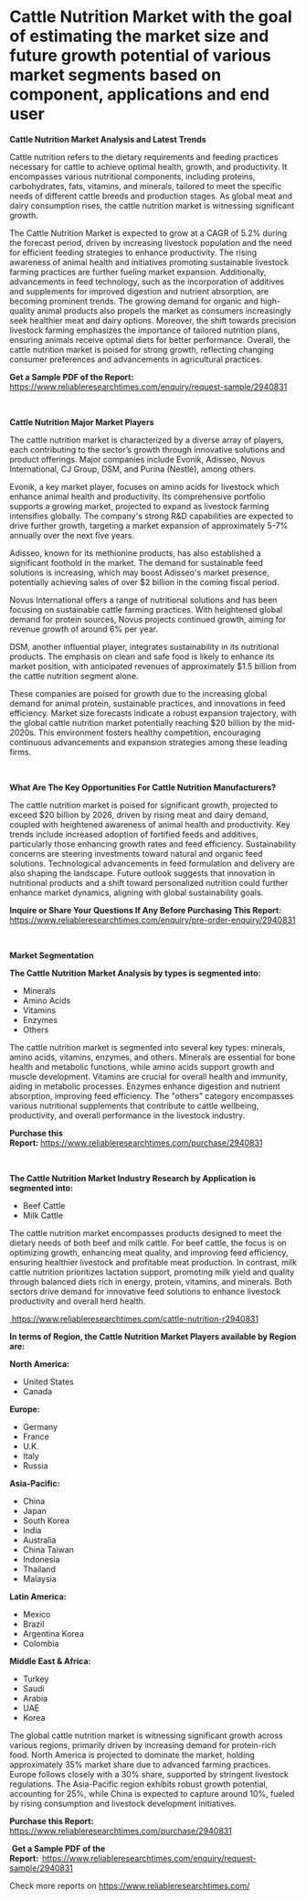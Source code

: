 <p><h1>Cattle Nutrition Market with the goal of estimating the market size and future growth potential of various market segments based on component, applications and end user</h1></p><p><strong>Cattle Nutrition Market Analysis and Latest Trends</strong></p>
<p><p>Cattle nutrition refers to the dietary requirements and feeding practices necessary for cattle to achieve optimal health, growth, and productivity. It encompasses various nutritional components, including proteins, carbohydrates, fats, vitamins, and minerals, tailored to meet the specific needs of different cattle breeds and production stages. As global meat and dairy consumption rises, the cattle nutrition market is witnessing significant growth. </p><p>The Cattle Nutrition Market is expected to grow at a CAGR of 5.2% during the forecast period, driven by increasing livestock population and the need for efficient feeding strategies to enhance productivity. The rising awareness of animal health and initiatives promoting sustainable livestock farming practices are further fueling market expansion. Additionally, advancements in feed technology, such as the incorporation of additives and supplements for improved digestion and nutrient absorption, are becoming prominent trends. The growing demand for organic and high-quality animal products also propels the market as consumers increasingly seek healthier meat and dairy options. Moreover, the shift towards precision livestock farming emphasizes the importance of tailored nutrition plans, ensuring animals receive optimal diets for better performance. Overall, the cattle nutrition market is poised for strong growth, reflecting changing consumer preferences and advancements in agricultural practices.</p></p>
<p><strong>Get a Sample PDF of the Report:&nbsp;</strong> <a href="https://www.reliableresearchtimes.com/enquiry/request-sample/2940831?utm_campaign=2931&utm_medium=2&utm_source=Github&utm_content=ia&utm_term=15032025&utm_id=cattle-nutrition">https://www.reliableresearchtimes.com/enquiry/request-sample/2940831</a></p>
<p>&nbsp;</p>
<p><strong>Cattle Nutrition Major Market Players</strong></p>
<p><p>The cattle nutrition market is characterized by a diverse array of players, each contributing to the sector’s growth through innovative solutions and product offerings. Major companies include Evonik, Adisseo, Novus International, CJ Group, DSM, and Purina (Nestlé), among others. </p><p>Evonik, a key market player, focuses on amino acids for livestock which enhance animal health and productivity. Its comprehensive portfolio supports a growing market, projected to expand as livestock farming intensifies globally. The company's strong R&D capabilities are expected to drive further growth, targeting a market expansion of approximately 5-7% annually over the next five years.</p><p>Adisseo, known for its methionine products, has also established a significant foothold in the market. The demand for sustainable feed solutions is increasing, which may boost Adisseo's market presence, potentially achieving sales of over $2 billion in the coming fiscal period.</p><p>Novus International offers a range of nutritional solutions and has been focusing on sustainable cattle farming practices. With heightened global demand for protein sources, Novus projects continued growth, aiming for revenue growth of around 6% per year.</p><p>DSM, another influential player, integrates sustainability in its nutritional products. The emphasis on clean and safe food is likely to enhance its market position, with anticipated revenues of approximately $1.5 billion from the cattle nutrition segment alone.</p><p>These companies are poised for growth due to the increasing global demand for animal protein, sustainable practices, and innovations in feed efficiency. Market size forecasts indicate a robust expansion trajectory, with the global cattle nutrition market potentially reaching $20 billion by the mid-2020s. This environment fosters healthy competition, encouraging continuous advancements and expansion strategies among these leading firms.</p></p>
<p>&nbsp;</p>
<p><strong>What Are The Key Opportunities For Cattle Nutrition Manufacturers?</strong></p>
<p><p>The cattle nutrition market is poised for significant growth, projected to exceed $20 billion by 2026, driven by rising meat and dairy demand, coupled with heightened awareness of animal health and productivity. Key trends include increased adoption of fortified feeds and additives, particularly those enhancing growth rates and feed efficiency. Sustainability concerns are steering investments toward natural and organic feed solutions. Technological advancements in feed formulation and delivery are also shaping the landscape. Future outlook suggests that innovation in nutritional products and a shift toward personalized nutrition could further enhance market dynamics, aligning with global sustainability goals.</p></p>
<p><strong>Inquire or Share Your Questions If Any Before Purchasing This Report:</strong> <a href="https://www.reliableresearchtimes.com/enquiry/pre-order-enquiry/2940831?utm_campaign=2931&utm_medium=2&utm_source=Github&utm_content=ia&utm_term=15032025&utm_id=cattle-nutrition">https://www.reliableresearchtimes.com/enquiry/pre-order-enquiry/2940831</a></p>
<p>&nbsp;</p>
<p><strong>Market Segmentation</strong></p>
<p><strong>The Cattle Nutrition Market Analysis by types is segmented into:</strong></p>
<p><ul><li>Minerals</li><li>Amino Acids</li><li>Vitamins</li><li>Enzymes</li><li>Others</li></ul></p>
<p><p>The cattle nutrition market is segmented into several key types: minerals, amino acids, vitamins, enzymes, and others. Minerals are essential for bone health and metabolic functions, while amino acids support growth and muscle development. Vitamins are crucial for overall health and immunity, aiding in metabolic processes. Enzymes enhance digestion and nutrient absorption, improving feed efficiency. The "others" category encompasses various nutritional supplements that contribute to cattle wellbeing, productivity, and overall performance in the livestock industry.</p></p>
<p><strong>Purchase this Report:&nbsp;</strong><a href="https://www.reliableresearchtimes.com/purchase/2940831?utm_campaign=2931&utm_medium=2&utm_source=Github&utm_content=ia&utm_term=15032025&utm_id=cattle-nutrition">https://www.reliableresearchtimes.com/purchase/2940831</a></p>
<p>&nbsp;</p>
<p><strong>The Cattle Nutrition Market Industry Research by Application is segmented into:</strong></p>
<p><ul><li>Beef Cattle</li><li>Milk Cattle</li></ul></p>
<p><p>The cattle nutrition market encompasses products designed to meet the dietary needs of both beef and milk cattle. For beef cattle, the focus is on optimizing growth, enhancing meat quality, and improving feed efficiency, ensuring healthier livestock and profitable meat production. In contrast, milk cattle nutrition prioritizes lactation support, promoting milk yield and quality through balanced diets rich in energy, protein, vitamins, and minerals. Both sectors drive demand for innovative feed solutions to enhance livestock productivity and overall herd health.</p></p>
<p><a href="https://www.reliableresearchtimes.com/cattle-nutrition-r2940831?utm_campaign=2931&utm_medium=2&utm_source=Github&utm_content=ia&utm_term=15032025&utm_id=cattle-nutrition">&nbsp;https://www.reliableresearchtimes.com/cattle-nutrition-r2940831</a></p>
<p><strong>In terms of Region, the Cattle Nutrition Market Players available by Region are:</strong></p>
<p>
    <p> <strong> North America: </strong>
        <ul>
            <li>United States</li>
            <li>Canada</li>
        </ul>
        </p> 
    <p> <strong> Europe: </strong>
        <ul>
            <li>Germany</li>
            <li>France</li>
            <li>U.K.</li>
            <li>Italy</li>
            <li>Russia</li>
        </ul>
        </p> 
    <p> <strong> Asia-Pacific: </strong>
        <ul>
            <li>China</li>
            <li>Japan</li>
            <li>South Korea</li>
            <li>India</li>
            <li>Australia</li>
            <li>China Taiwan</li>
            <li>Indonesia</li>
            <li>Thailand</li>
            <li>Malaysia</li>
        </ul>
        </p> 
    <p> <strong> Latin America: </strong>
        <ul>
            <li>Mexico</li>
            <li>Brazil</li>
            <li>Argentina Korea</li>
            <li>Colombia</li>
        </ul>
        </p> 
    <p> <strong> Middle East & Africa: </strong>
        <ul>
            <li>Turkey</li>
            <li>Saudi</li>
            <li>Arabia</li>
            <li>UAE</li>
            <li>Korea</li>
        </ul>
    </p>
    </p>
<p><p>The global cattle nutrition market is witnessing significant growth across various regions, primarily driven by increasing demand for protein-rich food. North America is projected to dominate the market, holding approximately 35% market share due to advanced farming practices. Europe follows closely with a 30% share, supported by stringent livestock regulations. The Asia-Pacific region exhibits robust growth potential, accounting for 25%, while China is expected to capture around 10%, fueled by rising consumption and livestock development initiatives.</p></p>
<p><strong>Purchase this Report: </strong><a href="https://www.reliableresearchtimes.com/purchase/2940831?utm_campaign=2931&utm_medium=2&utm_source=Github&utm_content=ia&utm_term=15032025&utm_id=cattle-nutrition">https://www.reliableresearchtimes.com/purchase/2940831</a></p>
<p>&nbsp;<strong>Get a Sample PDF of the Report:&nbsp;&nbsp;</strong><a href="https://www.reliableresearchtimes.com/enquiry/request-sample/2940831?utm_campaign=2931&utm_medium=2&utm_source=Github&utm_content=ia&utm_term=15032025&utm_id=cattle-nutrition">https://www.reliableresearchtimes.com/enquiry/request-sample/2940831</a></p>
<p><strong></strong></p>
<p>Check more reports on <a href="https://www.reliableresearchtimes.com/?utm_campaign=2931&utm_medium=2&utm_source=Github&utm_content=ia&utm_term=15032025&utm_id=cattle-nutrition">https://www.reliableresearchtimes.com/</a></p>